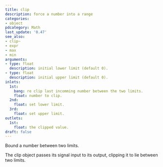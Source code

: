 ```yaml
---
title: clip
description: force a number into a range
categories:
- object
pdcategory: Math
last_update: '0.47'
see_also:
- clip~
- expr
- max
- min
arguments:
- type: float
  description: initial lower limit (default 0).
- type: float
  description: initial upper limit (default 0).
inlets:
  1st:
    bang: re clip last incomming number between the two limits.
    float: number to clip.
  2nd:
    float: set lower limit.
  3rd:
    float: set upper limit.
outlets:
  1st:
    float: the clipped value.
draft: false
---
```

Bound a number between two limits.

The clip object passes its signal input to its output,  clipping it to lie between two limits.
